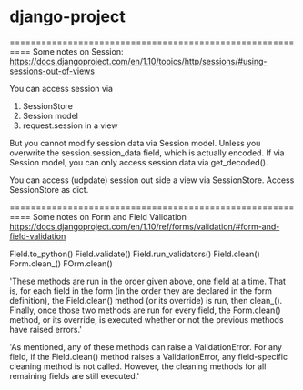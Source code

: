 # django-project
==========================================================
Some notes on Session:
https://docs.djangoproject.com/en/1.10/topics/http/sessions/#using-sessions-out-of-views

You can access session via 
1. SessionStore 
2. Session model 
3. request.session in a view

But you cannot modify session data via Session model. Unless you overwrite the session.session_data field, which is actually encoded.
If via Session model, you can only access session data via get_decoded().


You can access (udpdate) session out side a view via SessionStore.
Access SessionStore as dict.


==========================================================
Some notes on Form and Field Validation
https://docs.djangoproject.com/en/1.10/ref/forms/validation/#form-and-field-validation

Field.to_python()
Field.validate()
Field.run_validators()
Field.clean()
Form.clean_<fieldname>()
FOrm.clean()

'These methods are run in the order given above, one field at a time. That is, for each field in the form (in the order they are declared in the form definition), the Field.clean() method (or its override) is run, then clean_<fieldname>(). Finally, once those two methods are run for every field, the Form.clean() method, or its override, is executed whether or not the previous methods have raised errors.'

'As mentioned, any of these methods can raise a ValidationError. For any field, if the Field.clean() method raises a ValidationError, any field-specific cleaning method is not called. However, the cleaning methods for all remaining fields are still executed.'
